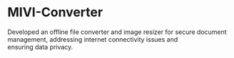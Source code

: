 # MIVI-Converter
Developed an offline file converter and image resizer for secure document management, addressing internet connectivity issues and ensuring data privacy.
